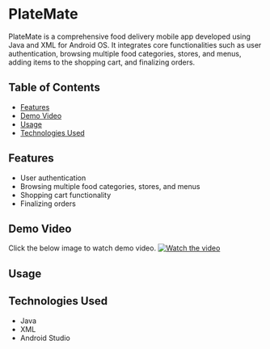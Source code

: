 # PlateMate
PlateMate is a comprehensive food delivery mobile app developed using Java and XML for Android OS. It integrates core functionalities such as user authentication, browsing multiple food categories, stores, and menus, adding items to the shopping cart, and finalizing orders.

## Table of Contents
- [Features](#features)
- [Demo Video](#demo-video)
- [Usage](#usage)
- [Technologies Used](#technologies-used)

## Features
- User authentication
- Browsing multiple food categories, stores, and menus
- Shopping cart functionality
- Finalizing orders

## Demo Video
Click the below image to watch demo video.
[![Watch the video](https://img.youtube.com/vi/N_yUfrnbgWI/maxresdefault.jpg)](https://youtu.be/N_yUfrnbgWI)

## Usage
<!-- 1. **Upload an image:** Click on the "Try" section, then upload an image.
![screenshot1](https://github.com/Ryo-samurai6340/AIVisualDoppelganger-image-replicator/assets/131563887/74a862d6-5560-400f-be91-2365108a7c2f) -->

## <a name="#technologies-used"></a>Technologies Used
- Java
- XML
- Android Studio
